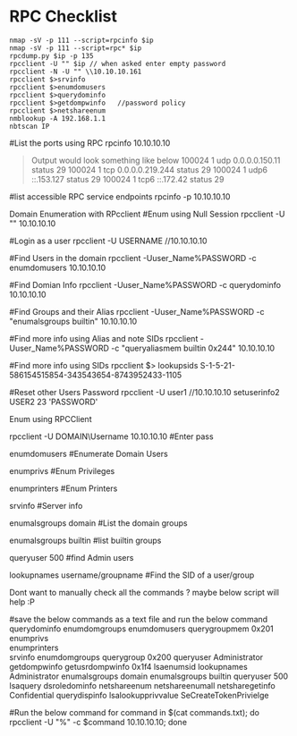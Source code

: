 # RPC Checklist

````
nmap -sV -p 111 --script=rpcinfo $ip
nmap -sV -p 111 --script=rpc* $ip
rpcdump.py $ip -p 135
rpcclient -U "" $ip // when asked enter empty password
rpcclient -N -U "" \\10.10.10.161
rpcclient $>srvinfo
rpcclient $>enumdomusers
rpcclient $>querydominfo
rpcclient $>getdompwinfo   //password policy
rpcclient $>netshareenum
nmblookup -A 192.168.1.1
nbtscan IP
````
#List the ports using RPC
rpcinfo 10.10.10.10
> Output would look something like below
    100024    1    udp       0.0.0.0.150.11         status     29
    100024    1    tcp       0.0.0.0.219.244        status     29
    100024    1    udp6      ::.153.127             status     29
    100024    1    tcp6      ::.172.42              status     29

#list accessible RPC service endpoints
rpcinfo -p 10.10.10.10

Domain Enumeration with RPcclient
#Enum using Null Session
rpcclient -U "" 10.10.10.10

#Login as a user
rpcclient -U USERNAME //10.10.10.10

#Find Users in the domain 
rpcclient -Uuser_Name%PASSWORD -c enumdomusers 10.10.10.10

#Find Domian Info
rpcclient -Uuser_Name%PASSWORD -c querydominfo  10.10.10.10

#Find Groups and their Alias
rpcclient -Uuser_Name%PASSWORD -c "enumalsgroups builtin" 10.10.10.10

#Find more info using Alias and note SIDs
rpcclient -Uuser_Name%PASSWORD -c "queryaliasmem builtin 0x244" 10.10.10.10

#Find more info using SIDs
rpcclient $> lookupsids S-1-5-21-586154515854-343543654-8743952433-1105 

#Reset other Users Password
rpcclient -U user1 //10.10.10.10
setuserinfo2 USER2 23 'PASSWORD'

Enum using RPCClient

rpcclient -U DOMAIN\\Username 10.10.10.10   #Enter pass 

enumdomusers     #Enumerate Domain Users 

enumprivs        #Enum Privileges

enumprinters    #Enum Printers

srvinfo         #Server info

enumalsgroups domain    #List the domain groups 

enumalsgroups builtin    #list builtin groups

queryuser 500        #find Admin users

lookupnames username/groupname    #Find the SID of a user/group

Dont want to manually check all the commands ? maybe below script will help :P 

#save the below commands as a text file and run the below command
querydominfo
enumdomgroups
enumdomusers
querygroupmem 0x201
enumprivs        
enumprinters    
srvinfo
enumdomgroups
querygroup 0x200
queryuser Administrator
getdompwinfo
getusrdompwinfo 0x1f4
lsaenumsid
lookupnames Administrator
enumalsgroups domain
enumalsgroups builtin 
queryuser 500  
lsaquery
dsroledominfo
netshareenum
netshareenumall
netsharegetinfo Confidential
querydispinfo
lsalookupprivvalue SeCreateTokenPrivielge

#Run the below command
for command in $(cat commands.txt); do rpcclient -U "%" -c $command 10.10.10.10; done